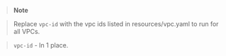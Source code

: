 > **Note**

> Replace `vpc-id` with the vpc ids listed in resources/vpc.yaml to run for all VPCs.

> `vpc-id` - In 1 place.

